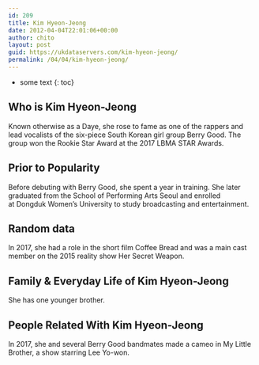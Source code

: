 ```yaml
---
id: 209
title: Kim Hyeon-Jeong
date: 2012-04-04T22:01:06+00:00
author: chito
layout: post
guid: https://ukdataservers.com/kim-hyeon-jeong/
permalink: /04/04/kim-hyeon-jeong/
---
```


* some text
{: toc}


## Who is  Kim Hyeon-Jeong
                  
                  
                  
Known otherwise as a Daye, she rose to fame as one of the rappers and lead vocalists of the six-piece South Korean girl group Berry Good. The group won the Rookie Star Award at the 2017 LBMA STAR Awards. 
                  
                
                
                
## Prior to Popularity 
                  
                  
                  
Before debuting with Berry Good, she spent a year in training. She later graduated from the School of Performing Arts Seoul and enrolled at Dongduk Women&#8217;s University to study broadcasting and entertainment. 
                  
                
                
                
## Random data 
                  
                  
                  
In 2017, she had a role in the short film Coffee Bread and was a main cast member on the 2015 reality show Her Secret Weapon. 
                  
                
                
                
## Family & Everyday Life of Kim Hyeon-Jeong
                  
                  
                  
She has one younger brother. 
                  
                
                
                
## People Related With  Kim Hyeon-Jeong
                  
                  
                  
In 2017, she and several Berry Good bandmates made a cameo in My Little Brother, a show starring Lee Yo-won. 
                  
                
              
            
          
          
          
    
    
  
